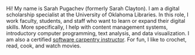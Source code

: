 
Hi! My name is Sarah Pugachev (formerly Sarah Clayton). I am a digital scholarship specialist at the University of Oklahoma Libraries. In this role, I work faculty, students, and staff who want to learn or expand their digital skills. More specifically, I help with content management systems, introductory computer programming, text analysis, and data visualization. I am also a certified [software carpentry instructor](https://carpentries.org/). For fun, I like to crochet, read, cook, and watch movies. 
